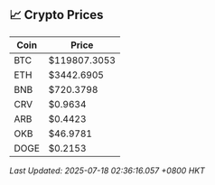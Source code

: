 ## 📈 Crypto Prices

| Coin | Price |
| ---- | ----- |
| BTC | $119807.3053 |
| ETH | $3442.6905 |
| BNB | $720.3798 |
| CRV | $0.9634 |
| ARB | $0.4423 |
| OKB | $46.9781 |
| DOGE | $0.2153 |

_Last Updated: 2025-07-18 02:36:16.057 +0800 HKT_